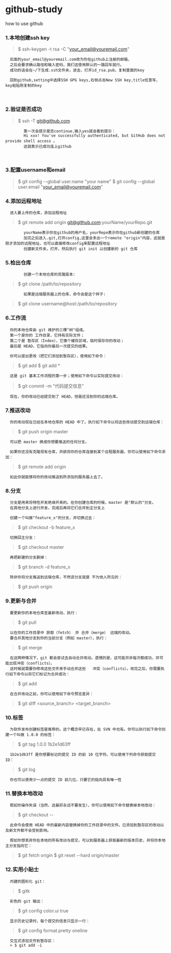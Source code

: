 github-study
======
how to use github

### 1.本地创建ssh key
> $ ssh-keygen -t rsa -C "your_email@youremail.com"
      
      后面的your_email@youremail.com改为你在github上注册的邮箱，
      之后会要求确认路径和输入密码，我们这使用默认的一路回车就行。
      成功的话会在~/下生成.ssh文件夹，进去，打开id_rsa.pub，复制里面的key
  
      回到github,setting中选择SSH GPG keys,右侧点击New SSH key,title任意写，key粘贴刚复制的key
  
### 2.验证是否成功
> $ ssh -T git@github.com

            第一次会提示是否continue,输入yes就会看到提示：
            Hi xxx! You've successfully authenticated, but GitHub does not provide shell access 。
            这就表示已成功连上github
  
### 3.配置username和email
> $ git config --global user.name "your name"
> $ git config --global user.email "your_email@youremail.com"
  
### 4.添加远程地址
      进入要上传的仓库，添加远程地址
> $ git remote add origin git@github.com:yourName/yourRepo.git

            yourName表示你在github的用户名，yourRepo表示你在github新创建的仓库
            加完之后进入.git,打开config,这里会多出一个remote "origin"内容，这就是刚才添加的远程地址，也可以直接修改config来配置远程地址
            创建新文件夹，打开，然后执行 git init 以创建新的 git 仓库
  
### 5.检出仓库
            创建一个本地仓库的克隆版本:
> $ git clone /path/to/repository 

            如果是远端服务器上的仓库，命令会是这个样子:
> $ git clone username@host:/path/to/repository
  
### 6.工作流
      你的本地仓库由 git 维护的三棵"树"组成。
      第一个是你的 工作目录，它持有实际文件；
      第二个是 暂存区（Index），它像个缓存区域，临时保存你的改动；
      最后是 HEAD，它指向你最后一次提交的结果。

      你可以提出更改（把它们添加到暂存区），使用如下命令：
> $ git add <filename>
> $ git add *
      
      这是 git 基本工作流程的第一步；使用如下命令以实际提交改动：
> $ git commit -m "代码提交信息"
      
      现在，你的改动已经提交到了 HEAD，但是还没到你的远端仓库。
  
### 7.推送改动
      你的改动现在已经在本地仓库的 HEAD 中了。执行如下命令以将这些改动提交到远端仓库：
> $ git push origin master

      可以把 master 换成你想要推送的任何分支。
  
      如果你还没有克隆现有仓库，并欲将你的仓库连接到某个远程服务器，你可以使用如下命令添加：
> $ git remote add origin <server>
      
      如此你就能够将你的改动推送到所添加的服务器上去了。
  
### 8.分支
      分支是用来将特性开发绝缘开来的。在你创建仓库的时候，master 是"默认的"分支。
      在其他分支上进行开发，完成后再将它们合并到主分支上
  
      创建一个叫做"feature_x"的分支，并切换过去：
> $ git checkout -b feature_x

      切换回主分支：
> $ git checkout master

      再把新建的分支删掉：
> $ git branch -d feature_x

      除非你将分支推送到远端仓库，不然该分支就是 不为他人所见的：
> $ git push origin <branch>
  
### 9.更新与合并
      要更新你的本地仓库至最新改动，执行：
> $ git pull

      以在你的工作目录中 获取（fetch） 并 合并（merge） 远端的改动。
      要合并其他分支到你的当前分支（例如 master），执行：
> $ git merge <branch>
      
      在这两种情况下，git 都会尝试去自动合并改动。遗憾的是，这可能并非每次都成功，并可能出现冲突（conflicts）。 
      这时候就需要你修改这些文件来手动合并这些   冲突（conflicts）。改完之后，你需要执行如下命令以将它们标记为合并成功：
> $ git add <filename>
      
      在合并改动之前，你可以使用如下命令预览差异：
> $ git diff <source_branch> <target_branch>
  
### 10.标签
      为软件发布创建标签是推荐的。这个概念早已存在，在 SVN 中也有。你可以执行如下命令创建一个叫做 1.0.0 的标签：
> $ git tag 1.0.0 1b2e1d63ff

      1b2e1d63ff 是你想要标记的提交 ID 的前 10 位字符。可以使用下列命令获取提交 ID：
> $ git log

      你也可以使用少一点的提交 ID 前几位，只要它的指向具有唯一性
  
### 11.替换本地改动
      假如你操作失误（当然，这最好永远不要发生），你可以使用如下命令替换掉本地改动：
> $ git checkout -- <filename>
      
      此命令会使用 HEAD 中的最新内容替换掉你的工作目录中的文件。已添加到暂存区的改动以及新文件都不会受到影响。

      假如你想丢弃你在本地的所有改动与提交，可以到服务器上获取最新的版本历史，并将你本地主分支指向它：
> $ git fetch origin
> $ git reset --hard origin/master
  
### 12.实用小贴士
      内建的图形化 git：
> $ gitk

      彩色的 git 输出：
> $ git config color.ui true

      显示历史记录时，每个提交的信息只显示一行：
> $ git config format.pretty oneline

      交互式添加文件到暂存区：
      > $ git add -i

  

